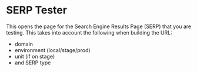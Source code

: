# SERP Tester

This opens the page for the Search Engine Results Page (SERP) that you are testing.
This takes into account the following when building the URL:
* domain
* environment (local/stage/prod)
* unit (if on stage)
* and SERP type
